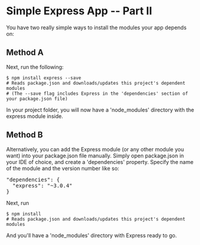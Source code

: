 Simple Express App -- Part II
=============================
You have two really simple ways to install the modules your app depends on:

Method A
---------
Next, run the following:

    $ npm install express --save
    # Reads package.json and downloads/updates this project's dependent modules
    # (The --save flag includes Express in the 'dependencies' section of your package.json file)
    
In your project folder, you will now have a 'node_modules' directory with the express module inside.

Method B
---------
Alternatively, you can add the Express module (or any other module you want) into your package.json file manually. Simply open package.json in your IDE of choice, and create a 'dependencies' property. Specify the name of the module and the version number like so:

<pre>
"dependencies": {
  "express": "~3.0.4"
}
</pre>

Next, run

    $ npm install
    # Reads package.json and downloads/updates this project's dependent modules
    
And you'll have a 'node_modules' directory with Express ready to go.